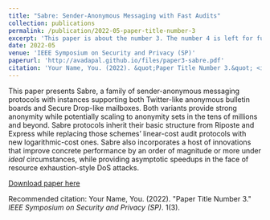 ```yaml
---
title: "Sabre: Sender-Anonymous Messaging with Fast Audits"
collection: publications
permalink: /publication/2022-05-paper-title-number-3
excerpt: 'This paper is about the number 3. The number 4 is left for future work.'
date: 2022-05
venue: 'IEEE Symposium on Security and Privacy (SP)'
paperurl: 'http://avadapal.github.io/files/paper3-sabre.pdf'
citation: 'Your Name, You. (2022). &quot;Paper Title Number 3.&quot; <i>IEEE Symposium on Security and Privacy (SP)</i>. 1(3).'
---
```

This paper presents Sabre, a family of sender-anonymous messaging protocols with instances supporting both Twitter-like anonymous bulletin boards and Secure Drop-like mailboxes. Both variants provide strong anonymity while potentially scaling to anonymity sets in the tens of millions and beyond. Sabre protocols inherit their basic structure from Riposte and Express while replacing those schemes’ linear-cost audit protocols with new logarithmic-cost ones. Sabre also incorporates a host of innovations that improve concrete performance by an order of magnitude or more under _ideal_ circumstances, while providing asymptotic speedups in the face of resource exhaustion-style DoS attacks.

[Download paper here](http://avadapal.github.io/files/paper3-sabre.pdf)

Recommended citation: Your Name, You. (2022). "Paper Title Number 3." <i>IEEE Symposium on Security and Privacy (SP)</i>. 1(3).